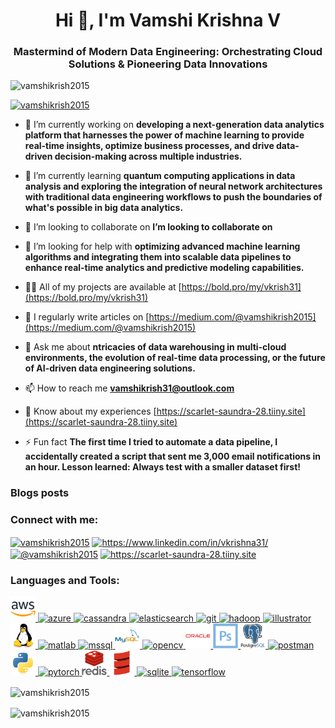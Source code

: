 <h1 align="center">Hi 👋, I'm Vamshi Krishna V</h1>
<h3 align="center">Mastermind of Modern Data Engineering: Orchestrating Cloud Solutions & Pioneering Data Innovations</h3>

<p align="left"> <img src="https://komarev.com/ghpvc/?username=vamshikrish2015&label=Profile%20views&color=0e75b6&style=flat" alt="vamshikrish2015" /> </p>

<p align="left"> <a href="https://twitter.com/vamshikrish2015" target="blank"><img src="https://img.shields.io/twitter/follow/vamshikrish2015?logo=twitter&style=for-the-badge" alt="vamshikrish2015" /></a> </p>

- 🔭 I’m currently working on **developing a next-generation data analytics platform that harnesses the power of machine learning to provide real-time insights, optimize business processes, and drive data-driven decision-making across multiple industries.**

- 🌱 I’m currently learning **quantum computing applications in data analysis and exploring the integration of neural network architectures with traditional data engineering workflows to push the boundaries of what's possible in big data analytics.**

- 👯 I’m looking to collaborate on **I’m looking to collaborate on**

- 🤝 I’m looking for help with **optimizing advanced machine learning algorithms and integrating them into scalable data pipelines to enhance real-time analytics and predictive modeling capabilities.**

- 👨‍💻 All of my projects are available at [https://bold.pro/my/vkrish31](https://bold.pro/my/vkrish31)

- 📝 I regularly write articles on [https://medium.com/@vamshikrish2015](https://medium.com/@vamshikrish2015)

- 💬 Ask me about **ntricacies of data warehousing in multi-cloud environments, the evolution of real-time data processing, or the future of AI-driven data engineering solutions.**

- 📫 How to reach me **vamshikrish31@outlook.com**

- 📄 Know about my experiences [https://scarlet-saundra-28.tiiny.site](https://scarlet-saundra-28.tiiny.site)

- ⚡ Fun fact **The first time I tried to automate a data pipeline, I accidentally created a script that sent me 3,000 email notifications in an hour. Lesson learned: Always test with a smaller dataset first!**

### Blogs posts
<!-- BLOG-POST-LIST:START -->
<!-- BLOG-POST-LIST:END -->

<h3 align="left">Connect with me:</h3>
<p align="left">
<a href="https://twitter.com/vamshikrish2015" target="blank"><img align="center" src="https://raw.githubusercontent.com/rahuldkjain/github-profile-readme-generator/master/src/images/icons/Social/twitter.svg" alt="vamshikrish2015" height="30" width="40" /></a>
<a href="https://linkedin.com/in/https://www.linkedin.com/in/vkrishna31/" target="blank"><img align="center" src="https://raw.githubusercontent.com/rahuldkjain/github-profile-readme-generator/master/src/images/icons/Social/linked-in-alt.svg" alt="https://www.linkedin.com/in/vkrishna31/" height="30" width="40" /></a>
<a href="https://medium.com/@vamshikrish2015" target="blank"><img align="center" src="https://raw.githubusercontent.com/rahuldkjain/github-profile-readme-generator/master/src/images/icons/Social/medium.svg" alt="@vamshikrish2015" height="30" width="40" /></a>
<a href="/https://scarlet-saundra-28.tiiny.site" target="blank"><img align="center" src="https://raw.githubusercontent.com/rahuldkjain/github-profile-readme-generator/master/src/images/icons/Social/rss.svg" alt="https://scarlet-saundra-28.tiiny.site" height="30" width="40" /></a>
</p>

<h3 align="left">Languages and Tools:</h3>
<p align="left"> <a href="https://aws.amazon.com" target="_blank" rel="noreferrer"> <img src="https://raw.githubusercontent.com/devicons/devicon/master/icons/amazonwebservices/amazonwebservices-original-wordmark.svg" alt="aws" width="40" height="40"/> </a> <a href="https://azure.microsoft.com/en-in/" target="_blank" rel="noreferrer"> <img src="https://www.vectorlogo.zone/logos/microsoft_azure/microsoft_azure-icon.svg" alt="azure" width="40" height="40"/> </a> <a href="https://cassandra.apache.org/" target="_blank" rel="noreferrer"> <img src="https://www.vectorlogo.zone/logos/apache_cassandra/apache_cassandra-icon.svg" alt="cassandra" width="40" height="40"/> </a> <a href="https://www.elastic.co" target="_blank" rel="noreferrer"> <img src="https://www.vectorlogo.zone/logos/elastic/elastic-icon.svg" alt="elasticsearch" width="40" height="40"/> </a> <a href="https://git-scm.com/" target="_blank" rel="noreferrer"> <img src="https://www.vectorlogo.zone/logos/git-scm/git-scm-icon.svg" alt="git" width="40" height="40"/> </a> <a href="https://hadoop.apache.org/" target="_blank" rel="noreferrer"> <img src="https://www.vectorlogo.zone/logos/apache_hadoop/apache_hadoop-icon.svg" alt="hadoop" width="40" height="40"/> </a> <a href="https://www.adobe.com/in/products/illustrator.html" target="_blank" rel="noreferrer"> <img src="https://www.vectorlogo.zone/logos/adobe_illustrator/adobe_illustrator-icon.svg" alt="illustrator" width="40" height="40"/> </a> <a href="https://www.linux.org/" target="_blank" rel="noreferrer"> <img src="https://raw.githubusercontent.com/devicons/devicon/master/icons/linux/linux-original.svg" alt="linux" width="40" height="40"/> </a> <a href="https://www.mathworks.com/" target="_blank" rel="noreferrer"> <img src="https://upload.wikimedia.org/wikipedia/commons/2/21/Matlab_Logo.png" alt="matlab" width="40" height="40"/> </a> <a href="https://www.microsoft.com/en-us/sql-server" target="_blank" rel="noreferrer"> <img src="https://www.svgrepo.com/show/303229/microsoft-sql-server-logo.svg" alt="mssql" width="40" height="40"/> </a> <a href="https://www.mysql.com/" target="_blank" rel="noreferrer"> <img src="https://raw.githubusercontent.com/devicons/devicon/master/icons/mysql/mysql-original-wordmark.svg" alt="mysql" width="40" height="40"/> </a> <a href="https://opencv.org/" target="_blank" rel="noreferrer"> <img src="https://www.vectorlogo.zone/logos/opencv/opencv-icon.svg" alt="opencv" width="40" height="40"/> </a> <a href="https://www.oracle.com/" target="_blank" rel="noreferrer"> <img src="https://raw.githubusercontent.com/devicons/devicon/master/icons/oracle/oracle-original.svg" alt="oracle" width="40" height="40"/> </a> <a href="https://www.photoshop.com/en" target="_blank" rel="noreferrer"> <img src="https://raw.githubusercontent.com/devicons/devicon/master/icons/photoshop/photoshop-line.svg" alt="photoshop" width="40" height="40"/> </a> <a href="https://www.postgresql.org" target="_blank" rel="noreferrer"> <img src="https://raw.githubusercontent.com/devicons/devicon/master/icons/postgresql/postgresql-original-wordmark.svg" alt="postgresql" width="40" height="40"/> </a> <a href="https://postman.com" target="_blank" rel="noreferrer"> <img src="https://www.vectorlogo.zone/logos/getpostman/getpostman-icon.svg" alt="postman" width="40" height="40"/> </a> <a href="https://www.python.org" target="_blank" rel="noreferrer"> <img src="https://raw.githubusercontent.com/devicons/devicon/master/icons/python/python-original.svg" alt="python" width="40" height="40"/> </a> <a href="https://pytorch.org/" target="_blank" rel="noreferrer"> <img src="https://www.vectorlogo.zone/logos/pytorch/pytorch-icon.svg" alt="pytorch" width="40" height="40"/> </a> <a href="https://redis.io" target="_blank" rel="noreferrer"> <img src="https://raw.githubusercontent.com/devicons/devicon/master/icons/redis/redis-original-wordmark.svg" alt="redis" width="40" height="40"/> </a> <a href="https://www.scala-lang.org" target="_blank" rel="noreferrer"> <img src="https://raw.githubusercontent.com/devicons/devicon/master/icons/scala/scala-original.svg" alt="scala" width="40" height="40"/> </a> <a href="https://www.sqlite.org/" target="_blank" rel="noreferrer"> <img src="https://www.vectorlogo.zone/logos/sqlite/sqlite-icon.svg" alt="sqlite" width="40" height="40"/> </a> <a href="https://www.tensorflow.org" target="_blank" rel="noreferrer"> <img src="https://www.vectorlogo.zone/logos/tensorflow/tensorflow-icon.svg" alt="tensorflow" width="40" height="40"/> </a> </p>

<p><img align="center" src="https://github-readme-stats.vercel.app/api/top-langs?username=vamshikrish2015&show_icons=true&locale=en&layout=compact" alt="vamshikrish2015" /></p>

<p><img align="center" src="https://github-readme-streak-stats.herokuapp.com/?user=vamshikrish2015&" alt="vamshikrish2015" /></p>
